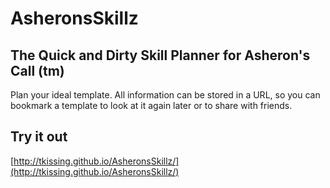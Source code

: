 # AsheronsSkillz

## The Quick and Dirty Skill Planner for Asheron's Call (tm)

Plan your ideal template. All information can be stored in a URL, so you can bookmark a template to look at it again later or to share with friends.

## Try it out

[http://tkissing.github.io/AsheronsSkillz/](http://tkissing.github.io/AsheronsSkillz/)
